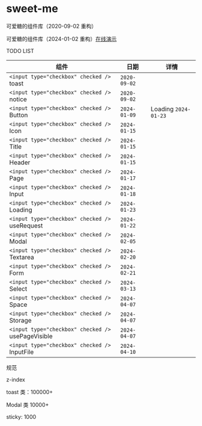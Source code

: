 # sweet-me

可爱糖的组件库（2020-09-02 重构）

可爱糖的组件库（2024-01-02 重构）[在线演示](https://dododawn.com/sweet-me/)

TODO LIST

<div class="table-wrapper" markdown="block">
<div class="table-inner" markdown="block">

| 组件                                                 | 日期           | 详情                   |
| ---------------------------------------------------- | -------------- | ---------------------- |
| `<input type="checkbox" checked />` toast          | `2020-09-02` |                        |
| `<input type="checkbox" checked />` notice         | `2020-09-02` |                        |
| `<input type="checkbox" checked />` Button         | `2024-01-09` | Loading `2024-01-23` |
| `<input type="checkbox" checked />` Icon           | `2024-01-15` |                        |
| `<input type="checkbox" checked />` Title          | `2024-01-15` |                        |
| `<input type="checkbox" checked />` Header         | `2024-01-15` |                        |
| `<input type="checkbox" checked />` Page           | `2024-01-17` |                        |
| `<input type="checkbox" checked />` Input          | `2024-01-18` |                        |
| `<input type="checkbox" checked />` Loading        | `2024-01-23` |                        |
| `<input type="checkbox" checked />` useRequest     | `2024-01-22` |                        |
| `<input type="checkbox" checked />` Modal          | `2024-02-05` |                        |
| `<input type="checkbox" checked />` Textarea       | `2024-02-20` |                        |
| `<input type="checkbox" checked />` Form           | `2024-02-21` |                        |
| `<input type="checkbox" checked />` Select         | `2024-03-13` |                        |
| `<input type="checkbox" checked />` Space          | `2024-04-07` |                        |
| `<input type="checkbox" checked />` Storage        | `2024-04-07` |                        |
| `<input type="checkbox" checked />` usePageVisible | `2024-04-07` |                        |
| `<input type="checkbox" checked />` InputFile      | `2024-04-10` |                        |

</div>
</div>



规范

z-index

toast 类：100000+

Modal 类 10000+

sticky: 1000
